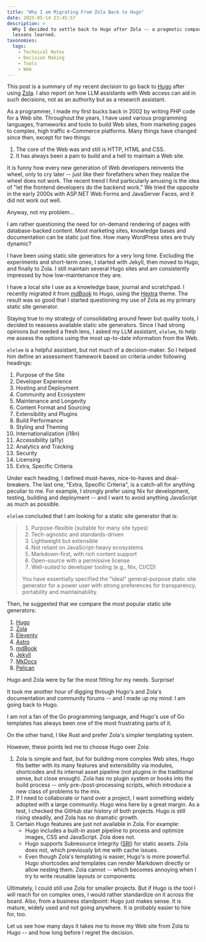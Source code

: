 ```yaml
---
title: "Why I am Migrating From Zola Back to Hugo"
date: 2025-05-14 23:45:57
description: >
  Why I decided to settle back to Hugo after Zola -- a pragmatic comparison and
  lessons learned.
taxonomies:
  tags:
    - Technical Notes
    - Decision Making
    - Tools
    - Web
---
```


This post is a summary of my recent decision to go back to [Hugo] after using
[Zola]. I also report on how LLM assistants with Web access can aid in such
decisions, not as an authority but as a research assistant.

<!-- more -->

As a programmer, I made my first bucks back in 2002 by writing PHP code for a
Web site. Throughout the years, I have used various programming languages,
frameworks and tools to build Web sites, from marketing pages to complex, high
traffic e-Commerce platforms. Many things have changed since then, except for
two things:

1. The core of the Web was and still is HTTP, HTML and CSS.
2. It has always been a pain to build and a hell to maintain a Web site.

It is funny how every new generation of Web developers reinvents the wheel, only
to cry later -- just like their forefathers when they realize the wheel does not
work. The recent trend I find particularly amusing is the idea of "let the
frontend developers do the backend work." We tried the opposite in the early
2000s with ASP.NET Web Forms and JavaServer Faces, and it did not work out well.

Anyway, not my problem...

I am rather questioning the need for on-demand rendering of pages with
database-backed content. Most marketing sites, knowledge bases and documentation
can be static just fine. How many WordPress sites are truly dynamic?

I have been using static site generators for a very long time. Excluding the
experiments and short-term ones, I started with Jekyll, then moved to Hugo, and
finally to Zola. I still maintain several Hugo sites and am consistently
impressed by how low-maintenance they are.

I have a local site I use as a knowledge base, journal and scratchpad. I
recently migrated it from [mdBook] to Hugo, using the [Hextra] theme. The result
was so good that I started questioning my use of Zola as my primary static site
generator.

Staying true to my strategy of consolidating around fewer but quality tools, I
decided to reassess available static site generators. Since I had strong
opinions but needed a fresh lens, I asked my LLM assistant, `elelem`, to help me
assess the options using the most up-to-date information from the Web.

`elelem` is a helpful assistant, but not much of a decision-maker. So I helped
him define an assessment framework based on criteria under following headings:

1. Purpose of the Site
2. Developer Experience
3. Hosting and Deployment
4. Community and Ecosystem
5. Maintenance and Longevity
6. Content Format and Sourcing
7. Extensibility and Plugins
8. Build Performance
9. Styling and Theming
10. Internationalization (i18n)
11. Accessibility (a11y)
12. Analytics and Tracking
13. Security
14. Licensing
15. Extra, Specific Criteria

Under each heading, I defined must-haves, nice-to-haves and deal-breakers. The
last one, "Extra, Specific Criteria", is a catch-all for anything peculiar to
me. For example, I strongly prefer using Nix for development, testing, building
and deployment -- and I want to avoid anything JavaScript as much as possible.

`elelem` concluded that I am looking for a static site generator that is:

> 1. Purpose-flexible (suitable for many site types)
> 2. Tech-agnostic and standards-driven
> 3. Lightweight but extensible
> 4. Not reliant on JavaScript-heavy ecosystems
> 5. Markdown-first, with rich content support
> 6. Open-source with a permissive license
> 7. Well-suited to developer tooling (e.g., Nix, CI/CD)
>
> You have essentially specified the "ideal" general-purpose static site
> generator for a power user with strong preferences for transparency,
> portability and maintainability.

Then, he suggested that we compare the most popular static site generators:

1. [Hugo]
2. [Zola]
3. [Eleventy]
4. [Astro]
5. [mdBook]
6. [Jekyll]
7. [MkDocs]
8. [Pelican]

Hugo and Zola were by far the most fitting for my needs. Surprise!

It took me another hour of digging through Hugo's and Zola's documentation and
community forums -- and I made up my mind: I am going back to Hugo.

I am not a fan of the Go programming language, and Hugo's use of Go templates
has always been one of the most frustrating parts of it.

On the other hand, I like Rust and prefer Zola's simpler templating system.

However, these points led me to choose Hugo over Zola:

1. Zola is simple and fast, but for building more complex Web sites, Hugo fits
   better with its many features and extensibility via modules, shortcodes and
   its internal asset pipeline (not plugins in the traditional sense, but close
   enough). Zola has no plugin system or hooks into the build process -- only
   pre-/post-processing scripts, which introduce a new class of problems to the
   mix.
2. If I need to collaborate or hand over a project, I want something widely
   adopted with a large community. Hugo wins here by a great margin. As a test,
   I checked the GitHub star history of both projects. Hugo is still rising
   steadily, and Zola has no dramatic growth.
3. Certain Hugo features are just not available in Zola. For example:
   - Hugo includes a built-in asset pipeline to process and optimize images, CSS
     and JavaScript. Zola does not.
   - Hugo supports Subresource Integrity ([SRI]) for static assets. Zola does
     not, which previously bit me with cache issues.
   - Even though Zola's templating is easier, Hugo's is more powerful. Hugo
     shortcodes and templates can render Markdown directly or allow nesting
     them. Zola cannot -- which becomes annoying when I try to write reusable
     layouts or components.

Ultimately, I could still use Zola for smaller projects. But if Hugo is _the_
tool I will reach for on complex ones, I would rather standardize on it across
the board. Also, from a business standpoint: Hugo just makes sense. It is
mature, widely used and not going anywhere. It is probably easier to hire for,
too.

Let us see how many days it takes me to move my Web site from Zola to Hugo --
and how long before I regret the decision.

<!-- REFERENCES -->

[mdBook]: https://rust-lang.github.io/mdBook/
[Hugo]: https://gohugo.io/
[Zola]: https://www.getzola.org/
[Hextra]: https://github.com/imfing/hextra
[Eleventy]: https://www.11ty.dev/
[Astro]: https://astro.build/
[Jekyll]: https://jekyllrb.com/
[mkdocs]: https://www.mkdocs.org/
[Pelican]: https://blog.getpelican.com/
[SRI]:
  https://developer.mozilla.org/en-US/docs/Web/HTTP/Headers/Subresource-Integrity
